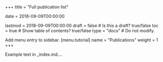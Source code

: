 +++ title = "Full publication list"

date = 2018-09-09T00:00:00

lastmod = 2018-09-09T00:00:00
draft = false # Is this a draft? true/false toc = true # Show table of contents? true/false type = "docs" # Do not modify.

Add menu entry to sidebar.
[menu.tutorial] name = "Publications" weight = 1 +++

Example text in _index.md....
